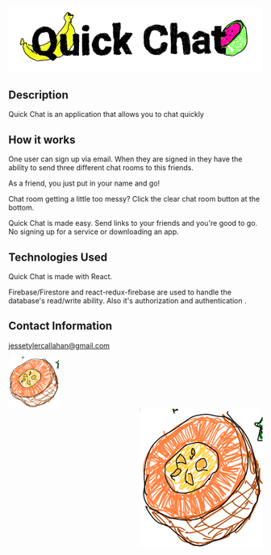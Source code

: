 ![title](./src/assets/title.jpg)

## Description
Quick Chat is an application that allows you to chat quickly


## How it works 
One user can sign up via email. When they are signed in they have the ability to send three different chat rooms to this friends. 

As a friend, you just put in your name and go!

Chat room getting a little too messy? Click the clear chat room button at the bottom.

Quick Chat is made easy. Send links to your friends and you're good to go. No signing up for a service or downloading an app. 

## Technologies Used

Quick Chat is made with React.

Firebase/Firestore and react-redux-firebase are used to handle the database's read/write ability. Also it's authorization and authentication . 

## Contact Information

jessetylercallahan@gmail.com

<img float="right" width="100" height="100" src="./src/assets/icon.jpg">
<div style="text-align:right"><img src="./src/assets/icon.jpg" /></div>
